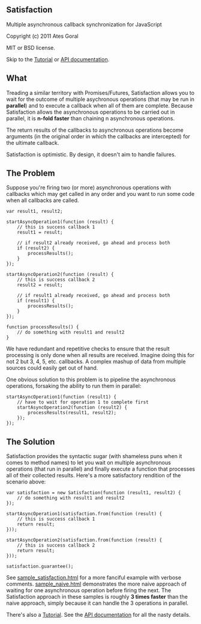 Satisfaction
------------
Multiple asynchronous callback synchronization for JavaScript

Copyright (c) 2011 Ates Goral

MIT or BSD license.

Skip to the [Tutorial][3] or [API documentation][4].

What
----
Treading a similar territory with Promises/Futures, Satisfaction allows you to
wait for the outcome of multiple asychronous operations (that may be run in
**parallel**) and to execute a callback when all of them are complete. Because
Satisfaction allows the asynchronous operations to be carried out in parallel,
it is **n-fold faster** than chaining n asynchronous operations.

The return results of the callbacks to asynchronous operations become arguments
(in the original order in which the callbacks are intercepted) for the ultimate
callback.

Satisfaction is optimistic. By design, it doesn't aim to handle failures.

The Problem
-----------
Suppose you're firing two (or more) asynchronous operations with callbacks which
may get called in any order and you want to run some code when all callbacks
are called.

    var result1, result2;

    startAsyncOperation1(function (result) {
        // this is success callback 1
        result1 = result;
        
        // if result2 already received, go ahead and process both
        if (result2) {
            processResults();
        }
    });

    startAsyncOperation2(function (result) {
        // this is success callback 2
        result2 = result;

        // if result1 already received, go ahead and process both
        if (result1) {
            processResults();
        }
    });

    function processResults() {
        // do something with result1 and result2
    }

We have redundant and repetitive checks to ensure that the result processing is
only done when all results are received. Imagine doing this for not 2 but 3, 4,
5, etc. callbacks. A complex mashup of data from multiple sources could easily
get out of hand.

One obvious solution to this problem is to pipeline the asynchronous operations,
forsaking the ability to run them in parallel:

    startAsyncOperation1(function (result1) {
        // have to wait for operation 1 to complete first
        startAsyncOperation2(function (result2) {
            processResults(result1, result2);
        });
    });

The Solution
------------
Satisfaction provides the syntactic sugar (with shameless puns when it comes to
method names) to let you wait on multiple asynchronous operations (that run
in parallel) and finally execute a function that processes all of their
collected results. Here's a more satisfactory rendition of the scenario above:

    var satisfaction = new Satisfaction(function (result1, result2) {
        // do something with result1 and result2
    });

    startAsyncOperation1(satisfaction.from(function (result) {
        // this is success callback 1
        return result;
    }));

    startAsyncOperation2(satisfaction.from(function (result) {
        // this is success callback 2
        return result;
    }));

    satisfaction.guarantee();

See [sample_satisfaction.html][3] for a more fanciful example with verbose
comments. [sample_naive.html][4] demonstrates the more naive approach of waiting
for one asynchronous operation before firing the next. The Satisfaction approach
in these samples is roughly **3 times faster** than the naive approach, simply
because it can handle the 3 operations in parallel.

There's also a [Tutorial][1]. See the [API documentation][2] for all the nasty details.

[1]: https://github.com/atesgoral/satisfaction/wiki/Tutorial
[2]: https://github.com/atesgoral/satisfaction/wiki/API
[3]: https://github.com/atesgoral/satisfaction/blob/master/sample_satisfaction.html
[4]: https://github.com/atesgoral/satisfaction/blob/master/sample_naive.html
